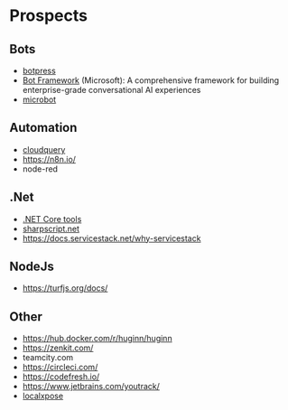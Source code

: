 # Prospects

## Bots

- [botpress](https://botpress.com/)
- [Bot Framework](https://dev.botframework.com/) (Microsoft): A comprehensive framework for building enterprise-grade conversational AI experiences
- [microbot](https://microbot.is/)

## Automation

- [cloudquery](https://www.cloudquery.io/)
- <https://n8n.io/>
- node-red

## .Net

- [.NET Core tools](https://docs.microsoft.com/en-us/dotnet/core/tools/global-tools)
- [sharpscript.net](sharpscript.net)
- https://docs.servicestack.net/why-servicestack

## NodeJs

- <https://turfjs.org/docs/>

## Other

- <https://hub.docker.com/r/huginn/huginn>
- <https://zenkit.com/>
- teamcity.com
- <https://circleci.com/>
- <https://codefresh.io/>
- <https://www.jetbrains.com/youtrack/>
- [localxpose](https://docs.localxpose.io/gui)
